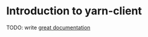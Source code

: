 # Introduction to yarn-client

TODO: write [great documentation](http://jacobian.org/writing/what-to-write/)
